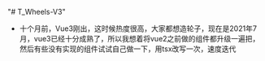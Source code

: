 "# T_Wheels-V3" 


- 十个月前，Vue3刚出，这时候热度很高，大家都想造轮子，现在是2021年7月，vue3已经十分成熟了，所以我想着将vue2之前做的组件都升级一遍把，然后有些没有实现的组件试试自己做一下，用tsx改写一次，速度迭代
